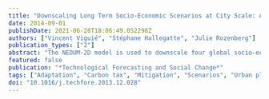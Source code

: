 ```yaml
---
title: "Downscaling Long Term Socio-Economic Scenarios at City Scale: A Case Study on Paris"
date: 2014-09-01
publishDate: 2021-06-28T18:06:49.052298Z
authors: ["Vincent Viguié", "Stéphane Hallegatte", "Julie Rozenberg"]
publication_types: ["2"]
abstract: "The NEDUM-2D model is used to downscale four global socio-economic scenarios at city scale and simulate the evolution of the Paris urban area between 1900 and 2100. It is based on a dynamic extension of the classical urban economic theory, to explain the spatial distribution of land and real estate values, dwelling surfaces, population density and building heights and density. A validation over the 1900– 2010 period shows that the model reproduces available data and captures the main determinants of city shape evolution. From four global scenarios and additional local inputs, 32 local scenarios are created and analyzed. Main drivers of urban sprawl and climate and flood vulnerability appear to be local demographic growth and local policies; global factors, such as energy and transport prices, even including possible peak-oil and carbon taxes, have only a limited influence on them. Conversely, transport-related greenhouse gas emissions are mainly driven by global factors, namely vehicle efficiency changes, not by land use. As a consequence, very strict urban policies – including reconstruction – would become necessary to control emissions from urban transportation if technologies reveal unable to do so. These scenarios are a useful input for the design and assessment of mitigation and adaptation policies at local scale."
featured: false
publication: "*Technological Forecasting and Social Change*"
tags: ["Adaptation", "Carbon tax", "Mitigation", "Scenarios", "Urban planning", "Urban sprawl"]
doi: "10.1016/j.techfore.2013.12.028"
---
```


